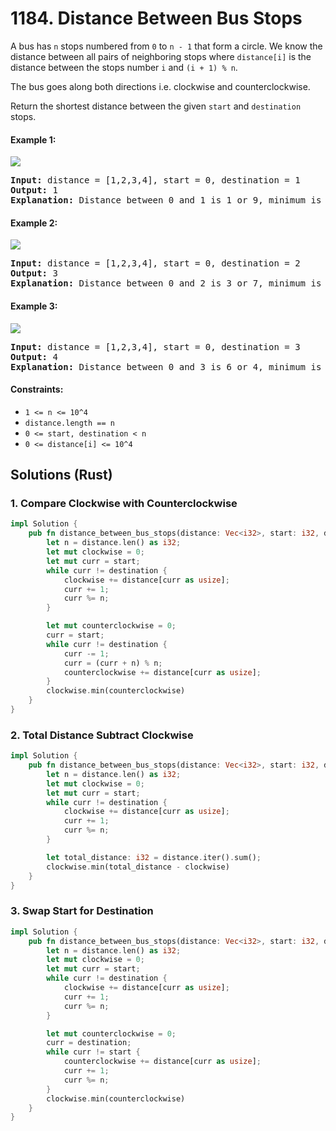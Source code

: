 # 1184. Distance Between Bus Stops
A bus has ```n``` stops numbered from ```0``` to ```n - 1``` that form a circle. We know the distance between all pairs of neighboring stops where ```distance[i]``` is the distance between the stops number ```i``` and ```(i + 1) % n```.

The bus goes along both directions i.e. clockwise and counterclockwise.

Return the shortest distance between the given ```start``` and ```destination``` stops.

#### Example 1:
![](https://assets.leetcode.com/uploads/2019/09/03/untitled-diagram-1.jpg)
<pre>
<strong>Input:</strong> distance = [1,2,3,4], start = 0, destination = 1
<strong>Output:</strong> 1
<strong>Explanation:</strong> Distance between 0 and 1 is 1 or 9, minimum is 1.
</pre>

#### Example 2:
![](https://assets.leetcode.com/uploads/2019/09/03/untitled-diagram-1-1.jpg)
<pre>
<strong>Input:</strong> distance = [1,2,3,4], start = 0, destination = 2
<strong>Output:</strong> 3
<strong>Explanation:</strong> Distance between 0 and 2 is 3 or 7, minimum is 3.
</pre>

#### Example 3:
![](https://assets.leetcode.com/uploads/2019/09/03/untitled-diagram-1-2.jpg)
<pre>
<strong>Input:</strong> distance = [1,2,3,4], start = 0, destination = 3
<strong>Output:</strong> 4
<strong>Explanation:</strong> Distance between 0 and 3 is 6 or 4, minimum is 4.
</pre>

#### Constraints:
* ```1 <= n <= 10^4```
* ```distance.length == n```
* ```0 <= start, destination < n```
* ```0 <= distance[i] <= 10^4```

## Solutions (Rust)

### 1. Compare Clockwise with Counterclockwise
```Rust
impl Solution {
    pub fn distance_between_bus_stops(distance: Vec<i32>, start: i32, destination: i32) -> i32 {
        let n = distance.len() as i32;
        let mut clockwise = 0;
        let mut curr = start;
        while curr != destination {
            clockwise += distance[curr as usize];
            curr += 1;
            curr %= n;
        }

        let mut counterclockwise = 0;
        curr = start;
        while curr != destination {
            curr -= 1;
            curr = (curr + n) % n;
            counterclockwise += distance[curr as usize];
        }
        clockwise.min(counterclockwise)
    }
}
```

### 2. Total Distance Subtract Clockwise
```Rust
impl Solution {
    pub fn distance_between_bus_stops(distance: Vec<i32>, start: i32, destination: i32) -> i32 {
        let n = distance.len() as i32;
        let mut clockwise = 0;
        let mut curr = start;
        while curr != destination {
            clockwise += distance[curr as usize];
            curr += 1;
            curr %= n;
        }

        let total_distance: i32 = distance.iter().sum();
        clockwise.min(total_distance - clockwise)
    }
}
```

### 3. Swap Start for Destination
```Rust
impl Solution {
    pub fn distance_between_bus_stops(distance: Vec<i32>, start: i32, destination: i32) -> i32 {
        let n = distance.len() as i32;
        let mut clockwise = 0;
        let mut curr = start;
        while curr != destination {
            clockwise += distance[curr as usize];
            curr += 1;
            curr %= n;
        }

        let mut counterclockwise = 0;
        curr = destination;
        while curr != start {
            counterclockwise += distance[curr as usize];
            curr += 1;
            curr %= n;
        }
        clockwise.min(counterclockwise)
    }
}
```
